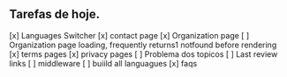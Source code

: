 ## Tarefas de hoje.
[x] Languages Switcher
[x] contact page
[x] Organization page
[ ] Organization page loading, frequently returns1 notfound before rendering
[x] terms pages
[x] privacy pages
[ ] Problema dos topicos
[ ] Last review links 
[ ] middleware
[ ] buiild all languagues 
[x] faqs